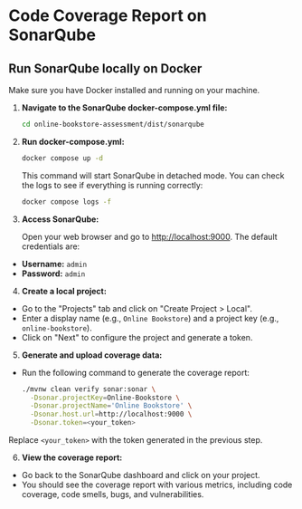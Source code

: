 # Code Coverage Report on SonarQube

## Run SonarQube locally on Docker

Make sure you have Docker installed and running on your machine.

1. **Navigate to the SonarQube docker-compose.yml file:**

    ```bash
    cd online-bookstore-assessment/dist/sonarqube
    ```

2. **Run docker-compose.yml:**

    ```bash
    docker compose up -d
    ```

   This command will start SonarQube in detached mode. You can check the logs to see if everything is running correctly:

    ```bash
    docker compose logs -f
    ```

3. **Access SonarQube:**

   Open your web browser and go to [http://localhost:9000](http://localhost:9000). The default credentials are:

  - **Username:** `admin`
  - **Password:** `admin`

4. **Create a local project:**

  - Go to the "Projects" tab and click on "Create Project > Local".
  - Enter a display name (e.g., `Online Bookstore`) and a project key (e.g., `online-bookstore`).
  - Click on "Next" to configure the project and generate a token.

5. **Generate and upload coverage data:**

  - Run the following command to generate the coverage report:

    ```bash
    ./mvnw clean verify sonar:sonar \
      -Dsonar.projectKey=Online-Bookstore \
      -Dsonar.projectName='Online Bookstore' \
      -Dsonar.host.url=http://localhost:9000 \
      -Dsonar.token=<your_token>
    ```

   Replace `<your_token>` with the token generated in the previous step.

6. **View the coverage report:**

  - Go back to the SonarQube dashboard and click on your project.
  - You should see the coverage report with various metrics, including code coverage, code smells, bugs, and
    vulnerabilities.
